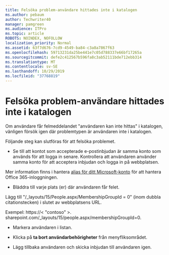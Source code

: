 ```yaml
---
title: Felsöka problem-användare hittades inte i katalogen
ms.author: pebaum
author: Techwriter40
manager: pamgreen
ms.audience: ITPro
ms.topic: article
ROBOTS: NOINDEX, NOFOLLOW
localization_priority: Normal
ms.assetid: 63f7d676-7cd9-4549-ba84-c3a8a7867f63
ms.openlocfilehash: 59713231da25be441e7c05d788337e66bf17265a
ms.sourcegitcommit: defe2c412567b596fa8c3ab52111bde712ebb314
ms.translationtype: MT
ms.contentlocale: sv-SE
ms.lasthandoff: 10/29/2019
ms.locfileid: "37768819"
---
```

# <a name="troubleshoot-issue---user-not-found-in-directory"></a>Felsöka problem-användare hittades inte i katalogen

Om användare får felmeddelandet "användaren kan inte hittas" i katalogen, vänligen försök igen där problemtypen är användaren inte i katalogen.

Följande steg kan slutföras för att felsöka problemet.

- Se till att kontot som accepterade e-postinbjudan är samma konto som används för att logga in senare. Kontrollera att användaren använder samma konto för att acceptera inbjudan och logga in på webbplatsen. 

Mer information finns i hantera [alias för ditt Microsoft-konto</a> för att hantera Office 365-inloggningen](https://support.microsoft.com/help/12407/microsoft-account-how-to-manage-aliases). 

- Bläddra till varje plats (er) där användaren får felet. 

Lägg till "/_layouts/15/People.aspx/MembershipGroupId = 0" (inom dubbla citationstecken) i slutet av webbplatsens URL. 

Exempel: https://< "contoso" >. sharepoint.com/_layouts/15/people.aspx/membershipGroupId=0.

- Markera användaren i listan.

- Klicka på **ta bort användarbehörigheter** från menyfliksområdet. 
-  Lägg tillbaka användaren och skicka inbjudan till användaren igen.

